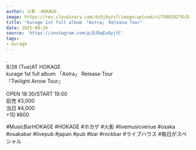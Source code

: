 ```yaml
---
author: 火影 -HOKAGE-
image: https://res.cloudinary.com/ds9j0yzsf/image/upload/v1759820278/DJ6qExOyjtC.jpg
title: "kurage 1st full album 「Astra」 Release Tour"
date: 2025-08-26
source: 'https://instagram.com/p/DJ6qExOyjtC'
tags:
- kurage
---
```

.<br>
8/26 (Tue)AT HOKAGE<br>
kurage 1st full album 「Astra」 Release Tour<br>
『Twilight Arrow Tour』<br>
 <br>
OPEN 18:30/START 19:00<br>
前売 ¥3,000<br>
当日 ¥4,000<br>
+1D ¥600

#MusicBarHOKAGE #HOKAGE #ホカゲ #火影 #livemusicvenue #osaka #osakabar #livepub #japan #pub #bar #rockbar #ライブハウス #毎日がスペシャル